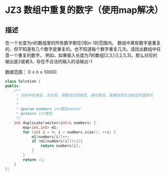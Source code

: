 ﻿# JZ3 数组中重复的数字（使用map解决）
## 描述

在一个长度为n的数组里的所有数字都在0到n-1的范围内。 数组中某些数字是重复的，但不知道有几个数字是重复的。也不知道每个数字重复几次。请找出数组中任意一个重复的数字。 例如，如果输入长度为7的数组[2,3,1,0,2,5,3]，那么对应的输出是2或者3。存在不合法的输入的话输出-1

数据范围：
0 ≤ n ≤ 10000

```cpp
class Solution {
public:
    /**
     * 代码中的类名、方法名、参数名已经指定，请勿修改，直接返回方法规定的值即可
     *
     * 
     * @param numbers int整型vector 
     * @return int整型
     */
    int duplicate(vector<int>& numbers) {
        map<int,int> m1;
        for (int i = 0; i < numbers.size(); ++i) {
            m1[numbers[i]]++;
            if (m1[numbers[i]]!=1){
                return numbers[i];
            }
        }
        return -1;
    }
};
```

